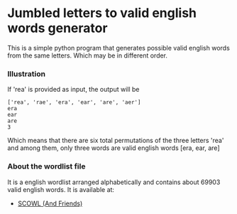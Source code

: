 # Jumbled letters to valid english words generator

This is a simple python program that generates possible valid english words from the same letters. Which may be in different order.



### Illustration

If 'rea' is provided as input, the output will be

```
['rea', 'rae', 'era', 'ear', 'are', 'aer']
era
ear
are
3
```
Which means that there are six total permutations of the three letters 'rea' and among them, only three words are valid english words [era, ear, are]
 

### About the wordlist file

It is a english wordlist arranged alphabetically and contains about 69903 valid english words.
It is available at:

* [SCOWL (And Friends)](http://wordlist.aspell.net/)






